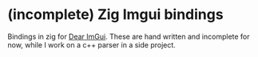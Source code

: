 # (incomplete) Zig Imgui bindings
Bindings in zig for [Dear ImGui](https://github.com/ocornut/imgui). These are hand written and incomplete for now, while I work on a c++ parser in a side project.
